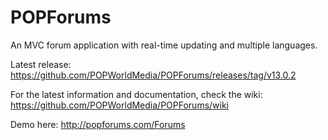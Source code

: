 POPForums
=========

An MVC forum application with real-time updating and multiple languages.

Latest release:
https://github.com/POPWorldMedia/POPForums/releases/tag/v13.0.2

For the latest information and documentation, check the wiki:
https://github.com/POPWorldMedia/POPForums/wiki

Demo here:
http://popforums.com/Forums

